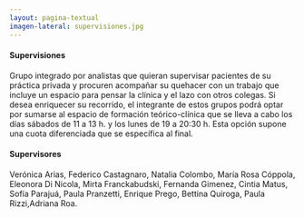 ```yaml
---
layout: pagina-textual
imagen-lateral: supervisiones.jpg
---
```

#### Supervisiones
Grupo integrado por analistas que quieran supervisar pacientes de su práctica privada y procuren acompañar su quehacer con un trabajo que incluye un espacio para pensar la clínica y el lazo con otros colegas.
Si desea enriquecer su recorrido, el integrante de estos grupos podrá optar por sumarse al espacio de formación teórico-clínica que se lleva a cabo los días sábados de 11 a 13 h. y los lunes de 19 a 20:30 h. Esta opción supone una cuota diferenciada que se específica al final.
  
#### Supervisores
Verónica Arias, Federico Castagnaro, Natalia Colombo, María Rosa Cóppola, Eleonora Di Nicola, Mirta Franckabudski, Fernanda Gimenez, Cintia Matus, Sofía Parajuá, Paula Pranzetti, Enrique Prego, Bettina Quiroga, Paula Rizzi,Adriana Roa.